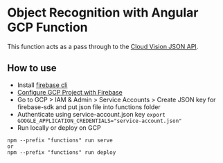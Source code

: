 # Object Recognition with Angular GCP Function

This function acts as a pass through to the [Cloud Vision JSON API](https://cloud.google.com/vision/docs/request).


## How to use

- Install [firebase cli](https://firebase.google.com/docs/cli#install_the_firebase_cli)
- [Configure GCP Project with Firebase](https://firebase.google.com/docs/ml/android/label-images#configure-your-project)
- Go to GCP > IAM & Admin > Service Accounts > Create JSON key for firebase-sdk and put json file into functions folder
- Authenticate using service-account.json key `export GOOGLE_APPLICATION_CREDENTIALS="service-account.json"`
- Run locally or deploy on GCP 
```shell
npm --prefix "functions" run serve
or 
npm --prefix "functions" run deploy
```